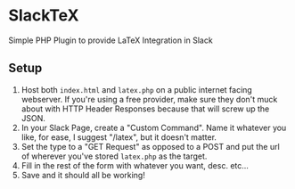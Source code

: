 # SlackTeX
Simple PHP Plugin to provide LaTeX Integration in Slack

## Setup
1. Host both `index.html` and `latex.php` on a public internet facing webserver. If you're using a free provider, make sure they don't muck about with HTTP Header Responses because that will screw up the JSON.
2. In your Slack Page, create a "Custom Command". Name it whatever you like, for ease, I suggest "/latex", but it doesn't matter.
3. Set the type to a "GET Request" as opposed to a POST and put the url of wherever you've stored `latex.php` as the target.
4. Fill in the rest of the form with whatever you want, desc. etc...
5. Save and it should all be working!
